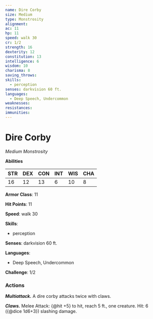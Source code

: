 ```yaml
---
name: Dire Corby
size: Medium
type: Monstrosity
alignment: 
ac: 11
hp: 11
speed: walk 30
cr: 1/2
strength: 16
dexterity: 12
constitution: 13
intelligence: 6
wisdom: 10
charisma: 8
saving_throws:
skills:
  - perception
senses: darkvision 60 ft.
languages:
  - Deep Speech, Undercommon
weaknesses:
resistances:
immunities:
---
```


# Dire Corby

*Medium Monstrosity*

**Abilities**

| STR | DEX | CON | INT | WIS | CHA |
| --- | --- | --- | --- | --- | --- |
| 16 | 12 | 13 | 6 | 10 | 8 |

**Armor Class**: 11

**Hit Points**: 11

**Speed**: walk 30

**Skills**:
  - perception

**Senses**: darkvision 60 ft.

**Languages**:
  - Deep Speech, Undercommon

**Challenge**: 1/2

### Actions
***Multiattack.*** A dire corby attacks twice with claws.

***Claws.*** Melee Attack: {@hit +5} to hit, reach 5 ft., one creature. Hit: 6 ({@dice 1d6+3}) slashing damage.

